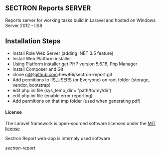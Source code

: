 ## SECTRON Reports SERVER

Reports server for working tasks build in Laravel and hosted on Windows Server 2012 - IIS8

## Installation Steps

* Install Role Web Server (adding .NET 3.5 feature)
* Install Web Platform installer
* Using Platform installer get PHP version 5.6.16, Php Manager
* Install Composer and Git
* clone git@github.com:hew86i/sectron-report.git
* Add permitions to IIS_USERS (or Everyone) on root folder (storage, vendor, bootstrap)
* edit php.ini file (sys_temp_dir = 'path/to/my/dir')
* edit php.ini file (enable error reporting)
* Add permitions on that tmp folder (used when generating pdf)


#### License

The Laravel framework is open-sourced software licensed under the [MIT license](http://opensource.org/licenses/MIT)

Sectron Report web-app is internaly used software

_sectron-report_
